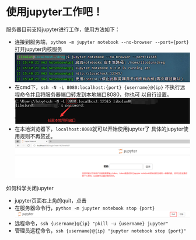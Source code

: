 # 使用jupyter工作吧！
服务器目前支持jupyter进行工作，使用方法如下：
- 连接到服务端，`python -m jupyter notebook --no-browser --port={port}` 打开jupyter内核服务
  ![image](pics/01.png)
- 在cmd下，`ssh -N -L 8080:localhost:{port} {username}@{ip}` 不执行远程命令并且将服务器端口转发到本地端口8080，你也可
以自行设置。
  ![image](pics/02.png)
- 在本地浏览器下，`localhost:8080`就可以开始使用jupyter了
具体的jupyter使用规则不再赘述。
  ![image](pics/03.png)

如何科学关闭jupyter
- jupyter页面右上角的quit，点击
- 在服务器命令行，`python -m jupyter notebook stop {port}`
  ![image](pics/04.png)
- 远程命令，`ssh {username}@{ip} "pkill -u {username} jupyter"`
- 管理员远程命令，`ssh {username}@{ip} "jupyter notebook stop {port}"`